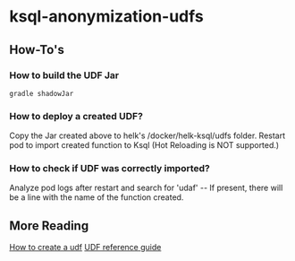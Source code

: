 # ksql-anonymization-udfs

## How-To's
### How to build the UDF Jar
```
gradle shadowJar
```
### How to deploy a created UDF?

Copy the Jar created above to helk's /docker/helk-ksql/udfs folder. Restart pod to import created function to Ksql (Hot Reloading is NOT supported.)

### How to check if UDF was correctly imported?

Analyze pod logs after restart and search for 'udaf' -- If present, there will be a line with the name of the function created.

## More Reading
[How to create a udf](https://docs.ksqldb.io/en/latest/how-to-guides/create-a-user-defined-function/#add-the-uberjar-to-ksqldb-server)
[UDF reference guide](https://docs.ksqldb.io/en/latest/reference/user-defined-functions/)
